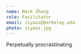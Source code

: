 ```yaml
---
name: Mark Zhang
role: Facilitator
email: ziyaoz@berkeley.edu
photo: ziyaoz.jpg
---
```


Perpetually procrastinating
